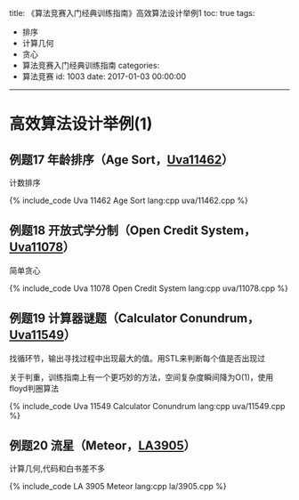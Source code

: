 title: 《算法竞赛入门经典训练指南》高效算法设计举例1
toc: true
tags:
  - 排序
  - 计算几何
  - 贪心
  - 算法竞赛入门经典训练指南
categories:
  - 算法竞赛
id: 1003
date: 2017-01-03 00:00:00
---

# 高效算法设计举例(1)

## 例题17 年龄排序（Age Sort，[Uva11462](http://uva.onlinejudge.org/index.php?option=com_onlinejudge&Itemid=8&page=show_problem&problem=2457 "11462 - Age Sort")）

计数排序

{% include_code Uva 11462 Age Sort lang:cpp uva/11462.cpp %}
<!--more-->

## 例题18 开放式学分制（Open Credit System，[Uva11078](http://uva.onlinejudge.org/index.php?option=com_onlinejudge&Itemid=8&page=show_problem&problem=2019 "11078 - Open Credit System")）

简单贪心

{% include_code Uva 11078 Open Credit System lang:cpp uva/11078.cpp %}

## 例题19 计算器谜题（Calculator Conundrum，[Uva11549](http://uva.onlinejudge.org/index.php?option=com_onlinejudge&Itemid=8&page=show_problem&problem=2544 "11549 - Calculator Conundrum")）

找循环节，输出寻找过程中出现最大的值。用STL来判断每个值是否出现过

关于判重，训练指南上有一个更巧妙的方法，空间复杂度瞬间降为O(1)，使用floyd判圈算法

{% include_code Uva 11549 Calculator Conundrum lang:cpp uva/11549.cpp %}

## 例题20 流星（Meteor，[LA3905](https://icpcarchive.ecs.baylor.edu/index.php?option=com_onlinejudge&Itemid=8&page=show_problem&problem=1906 "3905 - Meteor")）

计算几何,代码和白书差不多

{% include_code LA 3905 Meteor lang:cpp la/3905.cpp %}